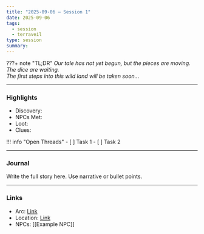 ```yaml
---
title: "2025-09-06 – Session 1"
date: 2025-09-06
tags:
  - session
  - terraveil
type: session
summary:
---
```


???+ note "TL;DR"
    _Our tale has not yet begun, but the pieces are moving.  
    The dice are waiting.  
    The first steps into this wild land will be taken soon..._

---

### Highlights
- Discovery:
- NPCs Met:
- Loot:
- Clues:

!!! info "Open Threads"
    - [ ] Task 1
    - [ ] Task 2

---

### Journal
Write the full story here. Use narrative or bullet points.

---

### Links
- Arc: [Link]()
- Location: [Link]()
- NPCs: [[Example NPC]]
